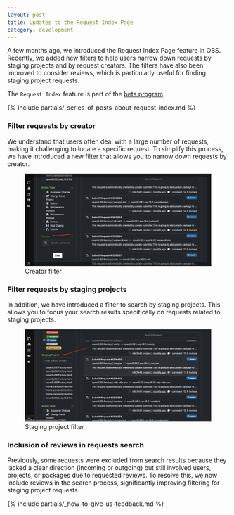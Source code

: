```yaml
---
layout: post
title: Updates to the Request Index Page
category: development
---
```


A few months ago, we introduced the Request Index Page feature in OBS. Recently, we added new filters to help users narrow down requests by staging projects and by request creators. The filters have also been improved to consider reviews, which is particularly useful for finding staging project requests.

The `Request Index` feature is part of the [beta program](/2018/10/04/the-beta-program/).

{% include partials/_series-of-posts-about-request-index.md %}


### Filter requests by creator

We understand that users often deal with a large number of requests, making it challenging to locate a specific request. To simplify this process, we have introduced a new filter that allows you to narrow down requests by creator.

<figure>
  <img src="/images/posts/2024-12-23/creator-filter.png" alt="Screenshot of the creator filter" />
  <figcaption>Creator filter</figcaption>
</figure>

### Filter requests by staging projects

In addition, we have introduced a filter to search by staging projects. This allows you to focus your search results specifically on requests related to staging projects.

<figure>
  <img src="/images/posts/2024-12-23/staging-project-filter.png" alt="Screenshot of the staging project filter" />
  <figcaption>Staging project filter</figcaption>
</figure>

### Inclusion of reviews in requests search

Previously, some requests were excluded from search results because they lacked a clear direction (incoming or outgoing) but still involved users, projects, or packages due to requested reviews. To resolve this, we now include reviews in the search process, significantly improving filtering for staging project requests.

{% include partials/_how-to-give-us-feedback.md %}



